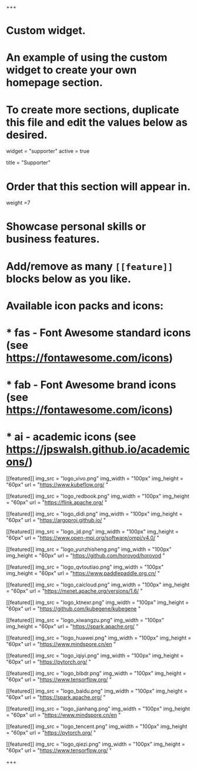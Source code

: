 +++
# Custom widget.
# An example of using the custom widget to create your own homepage section.
# To create more sections, duplicate this file and edit the values below as desired.
widget = "supporter"
active = true

title = "Supporter"

# Order that this section will appear in.
weight =7

# Showcase personal skills or business features.
# 
# Add/remove as many `[[feature]]` blocks below as you like.
# 
# Available icon packs and icons:
# * fas - Font Awesome standard icons (see https://fontawesome.com/icons)
# * fab - Font Awesome brand icons (see https://fontawesome.com/icons)
# * ai - academic icons (see https://jpswalsh.github.io/academicons/)

[[featured]]
  img_src = "logo_vivo.png"
  img_width = "100px"
  img_height = "60px"
  url = "https://www.kubeflow.org/ "
  

[[featured]]
  img_src = "logo_redbook.png"
  img_width = "100px"
  img_height = "60px"
  url = "https://flink.apache.org/ "
  

[[featured]]
  img_src = "logo_didi.png"
  img_width = "100px"
  img_height = "60px"
  url = "https://argoproj.github.io/ "
  


[[featured]]
  img_src = "logo_jd.png"
  img_width = "100px"
  img_height = "60px"
  url = "https://www.open-mpi.org/software/ompi/v4.0/ "
  

[[featured]]
  img_src = "logo_yunzhisheng.png"
  img_width = "100px"
  img_height = "60px"
  url = "https://github.com/horovod/horovod "
  

[[featured]]
  img_src = "logo_qvtoutiao.png"
  img_width = "100px"
  img_height = "60px"
  url = "https://www.paddlepaddle.org.cn/ "
  

[[featured]]
  img_src = "logo_caicloud.png"
  img_width = "100px"
  img_height = "60px"
  url = "https://mxnet.apache.org/versions/1.6/ "
  

[[featured]]
  img_src = "logo_ktnexr.png"
  img_width = "100px"
  img_height = "60px"
  url = "https://github.com/kubegene/kubegene "
 
[[featured]]
  img_src = "logo_xiwangzu.png"
  img_width = "100px"
  img_height = "60px"
  url = "https://spark.apache.org/ "


[[featured]]
  img_src = "logo_huawei.png"
  img_width = "100px"
  img_height = "60px"
  url = "https://www.mindspore.cn/en "


[[featured]]
  img_src = "logo_iqiyi.png"
  img_width = "100px"
  img_height = "60px"
  url = "https://pytorch.org/ "


[[featured]]
  img_src = "logo_bibdr.png"
  img_width = "100px"
  img_height = "60px"
  url = "https://www.tensorflow.org/ "

[[featured]]
  img_src = "logo_baidu.png"
  img_width = "100px"
  img_height = "60px"
  url = "https://spark.apache.org/ "


[[featured]]
  img_src = "logo_jianhang.png"
  img_width = "100px"
  img_height = "60px"
  url = "https://www.mindspore.cn/en "


[[featured]]
  img_src = "logo_tencent.png"
  img_width = "100px"
  img_height = "60px"
  url = "https://pytorch.org/ "


[[featured]]
  img_src = "logo_qiezi.png"
  img_width = "100px"
  img_height = "60px"
  url = "https://www.tensorflow.org/ "

+++
